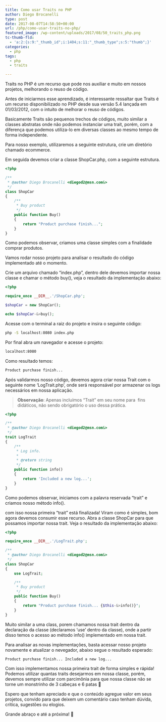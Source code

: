 ```yaml
---
title: Como usar Traits no PHP
author: Diego Brocanelli
type: post
date: 2017-08-07T14:58:50+00:00
url: /php/como-usar-traits-no-php/
featured_image: /wp-content/uploads/2017/08/50_traits_php.png
tc-thumb-fld:
  - 'a:2:{s:9:"_thumb_id";i:1404;s:11:"_thumb_type";s:5:"thumb";}'
categories:
  - php
tags:
  - php
  - traits

---
```


Traits no PHP é um recurso que pode nos auxiliar e muito em nossos projetos, melhorando o reuso de código.

Antes de iniciarmos esse aprendizado, é interessante ressaltar que Traits é um recurso disponibilizado no PHP desde sua versão 5.4 lançada em 01/03/2012, com o intuito de melhorar o reuso de códigos.

Basicamente Traits são pequenos trechos de códigos, muito similar a classes abstratas onde não podemos instanciar uma trait, porém, com a diferença que podemos utiliza-lo em diversas classes ao mesmo tempo de forma independente.

Para nosso exemplo, utilizaremos a seguinte estrutura, crie um diretório chamado ecommerce.

Em seguida devemos criar a classe ShopCar.php, com a seguinte estrutura.

```php
<?php 

/**
 * @author Diego Brocanelli <diegod2@msn.com&>
 */
class ShopCar
{
    /**
     * Buy product
     */
    public function Buy()
    {
        return "Product purchase finish...";
    }
}
```

Como podemos observar, criamos uma classe simples com a finalidade comprar produtos.

Vamos rodar nosso projeto para analisar o resultado do código implementado até o momento.

Crie um arquivo chamado &#8220;index.php&#8221;, dentro dele devemos importar nossa classe e chamar o método buy(), veja o resultado da implementação abaixo:

```php
<?php

require_once __DIR__.'/ShopCar.php';

$shopCar = new ShopCar();

echo $shopCar-&>buy();
```
Acesse com o terminal a raiz do projeto e insira o seguinte código:

```bash
php -S localhost:8080 index.php
```

Por final abra um navegador e acesse o projeto:

```bash
localhost:8080
```

Como resultado temos:

```bash
Product purchase finish...
```

Após validarmos nosso código, devemos agora criar nossa Trait com o seguinte nome &#8216;LogTrait.php&#8217;, onde será responsável por armazenar os logs necessários em nossa aplicação.


> **Observação**: Apenas incluímos &#8220;Trait&#8221; em seu nome para  fins didáticos, não sendo obrigatório o uso dessa prática.

```php
<?php 

/**
 * @author Diego Brocanelli <diegod2@msn.com&>
 */
trait LogTrait
{
    /**
     * Log info.
     * 
     * @return string
     */
    public function info()
    {
        return 'Included a new log...';
    }
}
```

Como podemos observar, iniciamos com a palavra reservada &#8220;trait&#8221; e criamos nosso método info().

com isso nossa primeira &#8220;trait&#8221; está finalizada! Viram como é simples, bom agora devemos consumir esse recurso. Abra a classe ShopCar para que possamos importar nossa trait. Veja o resultado da implementação abaixo:

```php
<?php 

require_once __DIR__.'/LogTrait.php';

/**
 * @author Diego Brocanelli <diegod2@msn.com&>
 */
class ShopCar
{
    use LogTrait;

    /**
     * Buy product
     */
    public function Buy()
    {
        return "Product purchase finish... {$this-&>info()}";
    }
}
```

Muito similar a uma class, porem chamamos nossa trait dentro da declaração da classe (declaramos &#8216;use&#8217; dentro da classe), onde a partir disso temos o acesso ao método info() implementado em nossa trait.

Para analisar as novas implementações, basta acessar nosso projeto novamente e atualizar o nevegador, abaixo segue o resultado esperado:

```bash
Product purchase finish... Included a new log...
```

Com isso implementamos nossa primeira trait de forma simples e rápida! Podemos utilizar quantas traits desejarmos em nossa classe, porém, devemos sempre utilizar com parcimônia para que nossa classe não se torne um monstrinho de 3 cabeças e 6 patas 🙂

Espero que tenham apreciado e que o conteúdo agregue valor em seus projetos, convido para que deixem um comentário caso tenham dúvida, critica, sugestões ou elogios.

Grande abraço e até a próxima! 🙂

